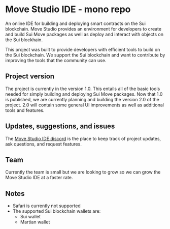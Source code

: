 # Move Studio IDE - mono repo
An online IDE for building and deploying smart contracts on the Sui blockchain. Move Studio provides an environment for developers to create and build Sui Move packages as well as deploy and interact with objects on the Sui blockhain. 

This project was built to provide developers with efficient tools to build on the Sui blockchain. We support the Sui blockchain and want to contribute by improving the tools that the community can use. 

## Project version
The project is currently in the version 1.0. This entails all of the basic tools needed for simply building and deploying Sui Move packages. Now that 1.0 is published, we are currently planning and building the version 2.0 of the project. 2.0 will contain some general UI improvements as well as additional tools and features. 

## Updates, suggestions, and issues
The [Move Studio IDE discord](https://discord.gg/ep2MXBf9wy) is the place to keep track of project updates, ask questions, and request features. 

## Team
Currently the team is small but we are looking to grow so we can grow the Move Studio IDE at a faster rate. 

## Notes
- Safari is currently not supported
- The supported Sui blockchain wallets are: 
  - Sui wallet
  - Martian wallet
